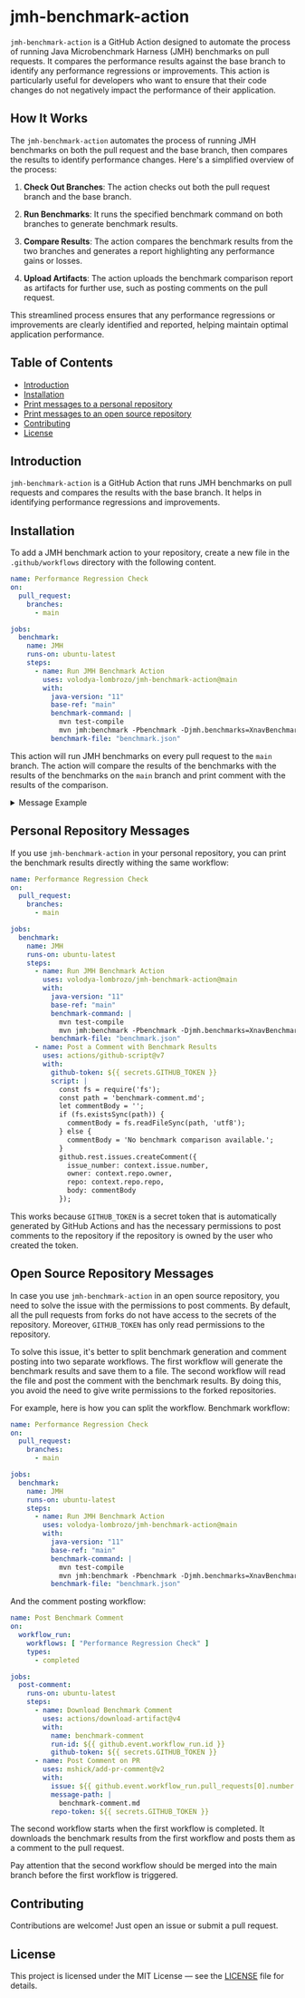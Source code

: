 # jmh-benchmark-action

`jmh-benchmark-action` is a GitHub Action designed to automate the process of
running Java Microbenchmark Harness (JMH) benchmarks on pull requests. It
compares the performance results against the base branch to identify any
performance regressions or improvements. This action is particularly useful for
developers who want to ensure that their code changes do not negatively impact
the performance of their application.

## How It Works

The `jmh-benchmark-action` automates the process of running JMH benchmarks on both the pull request and the base branch, then compares the results to identify performance changes. Here's a simplified overview of the process:

1. **Check Out Branches**: The action checks out both the pull request branch and the base branch.

2. **Run Benchmarks**: It runs the specified benchmark command on both branches to generate benchmark results.

3. **Compare Results**: The action compares the benchmark results from the two branches and generates a report highlighting any performance gains or losses.

4. **Upload Artifacts**: The action uploads the benchmark comparison report as artifacts for further use, such as posting comments on the pull request.

This streamlined process ensures that any performance regressions or improvements are clearly identified and reported, helping maintain optimal application performance.

## Table of Contents

- [Introduction](#introduction)
- [Installation](#installation)
- [Print messages to a personal repository](#personal-repository-messages)
- [Print messages to an open source repository](#open-source-repository-messages)
- [Contributing](#contributing)
- [License](#license)

## Introduction

`jmh-benchmark-action` is a GitHub Action that runs JMH benchmarks on pull
requests and compares the results with the base branch. It helps in identifying
performance regressions and improvements.

## Installation

To add a JMH benchmark action to your repository, create a new file in
the `.github/workflows` directory with the following content.

```yaml
name: Performance Regression Check
on:
  pull_request:
    branches:
      - main

jobs:
  benchmark:
    name: JMH
    runs-on: ubuntu-latest
    steps:
      - name: Run JMH Benchmark Action
        uses: volodya-lombrozo/jmh-benchmark-action@main
        with:
          java-version: "11"
          base-ref: "main"
          benchmark-command: |
            mvn test-compile
            mvn jmh:benchmark -Pbenchmark -Djmh.benchmarks=XnavBenchmark -Djmh.wi=1 -Djmh.i=2 -Djmh.f=1 -Djmh.rf=json -Djmh.rff=benchmark.json
          benchmark-file: "benchmark.json"
```

This action will run JMH benchmarks on every pull request to the `main` branch.
The action will compare the results of the benchmarks with the results of the
benchmarks on the `main` branch and print comment with the results of the
comparison.

<details>
<summary> Message Example </summary>

### 🚀 Performance Analysis

| Test                                             | Base Score | PR Score | Change | % Change | Unit  | Mode         |
|--------------------------------------------------|------------|----------|--------|----------|-------|--------------|
| `com.github.lombrozo.xnav.XnavBenchmark.element` | 5.685      | 5.640    | -0.045 | -0.79%   | us/op | Average Time |
| `com.github.lombrozo.xnav.XnavBenchmark.xpath`   | 8.973      | 9.089    | 0.116  | 1.30%    | us/op | Average Time |

✅ Performance gain: `com.github.lombrozo.xnav.XnavBenchmark.element` is faster
by 0.045 us/op (0.79%)

⚠️ Performance loss: `com.github.lombrozo.xnav.XnavBenchmark.xpath` is slower by
0.116 us/op (1.30%)

</details>

## Personal Repository Messages

If you use `jmh-benchmark-action` in your personal repository, you can print the
benchmark results directly withing the same workflow:

```yaml
name: Performance Regression Check
on:
  pull_request:
    branches:
      - main

jobs:
  benchmark:
    name: JMH
    runs-on: ubuntu-latest
    steps:
      - name: Run JMH Benchmark Action
        uses: volodya-lombrozo/jmh-benchmark-action@main
        with:
          java-version: "11"
          base-ref: "main"
          benchmark-command: |
            mvn test-compile
            mvn jmh:benchmark -Pbenchmark -Djmh.benchmarks=XnavBenchmark -Djmh.wi=1 -Djmh.i=2 -Djmh.f=1 -Djmh.rf=json -Djmh.rff=benchmark.json
          benchmark-file: "benchmark.json"
      - name: Post a Comment with Benchmark Results
        uses: actions/github-script@v7
        with:
          github-token: ${{ secrets.GITHUB_TOKEN }}
          script: |
            const fs = require('fs');
            const path = 'benchmark-comment.md';
            let commentBody = '';
            if (fs.existsSync(path)) {
              commentBody = fs.readFileSync(path, 'utf8');
            } else {
              commentBody = 'No benchmark comparison available.';
            }
            github.rest.issues.createComment({
              issue_number: context.issue.number,
              owner: context.repo.owner,
              repo: context.repo.repo,
              body: commentBody
            });
```

This works because `GITHUB_TOKEN` is a secret token that is automatically
generated by GitHub Actions and has the necessary permissions to post comments
to the repository if the repository is owned by the user who created the token.

## Open Source Repository Messages

In case you use `jmh-benchmark-action` in an open source repository, you need
to solve the issue with the permissions to post comments. By default, all the
pull requests from forks do not have access to the secrets of the repository.
Moreover, `GITHUB_TOKEN` has only read permissions to the repository.

To solve this issue, it's better to split benchmark generation and comment
posting into two separate workflows. The first workflow will generate the
benchmark results and save them to a file. The second workflow will read the
file and post the comment with the benchmark results.
By doing this, you avoid the need to give write permissions to the forked
repositories.

For example, here is how you can split the workflow. Benchmark workflow:

```yaml
name: Performance Regression Check
on:
  pull_request:
    branches:
      - main

jobs:
  benchmark:
    name: JMH
    runs-on: ubuntu-latest
    steps:
      - name: Run JMH Benchmark Action
        uses: volodya-lombrozo/jmh-benchmark-action@main
        with:
          java-version: "11"
          base-ref: "main"
          benchmark-command: |
            mvn test-compile
            mvn jmh:benchmark -Pbenchmark -Djmh.benchmarks=XnavBenchmark -Djmh.wi=1 -Djmh.i=1 -Djmh.f=1 -Djmh.rf=json -Djmh.rff=benchmark.json
          benchmark-file: "benchmark.json"
```

And the comment posting workflow:

```yaml
name: Post Benchmark Comment
on:
  workflow_run:
    workflows: [ "Performance Regression Check" ]
    types:
      - completed

jobs:
  post-comment:
    runs-on: ubuntu-latest
    steps:
      - name: Download Benchmark Comment
        uses: actions/download-artifact@v4
        with:
          name: benchmark-comment
          run-id: ${{ github.event.workflow_run.id }}
          github-token: ${{ secrets.GITHUB_TOKEN }}
      - name: Post Comment on PR
        uses: mshick/add-pr-comment@v2
        with:
          issue: ${{ github.event.workflow_run.pull_requests[0].number }}
          message-path: |
            benchmark-comment.md
          repo-token: ${{ secrets.GITHUB_TOKEN }}
```

The second workflow starts when the first workflow is completed. It downloads
the benchmark results from the first workflow and posts them as a comment to the
pull request.

Pay attention that the second workflow should be merged into the main branch
before the first workflow is triggered.

## Contributing

Contributions are welcome! Just open an issue or submit a pull request.

## License

This project is licensed under the MIT License — see the [LICENSE](LICENSE) file
for details.

